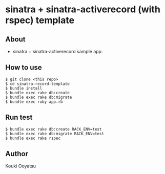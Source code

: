 # sinatra + sinatra-activerecord (with rspec) template

## About

 * sinatra + sinatra-activerecord sample app.

## How to use

```
$ git clone <this repo>
$ cd sinatra-record-template
$ bundle install
$ bundle exec rake db:create
$ bundle exec rake db:migrate
$ bundle exec ruby app.rb
```

## Run test

```
$ bundle exec rake db:create RACK_ENV=test
$ bundle exec rake db:migrate RACK_ENV=test
$ bundle exec rake rspec
```

## Author
Kouki Ooyatsu

